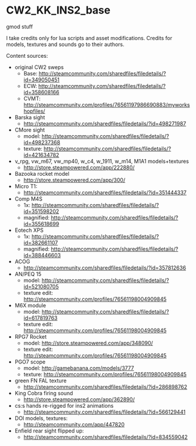 # CW2_KK_INS2_base
gmod stuff

I take credits only for lua scripts and asset modifications.
Credits for models, textures and sounds go to their authors.

Content sources:
- original CW2 sweps 
	- Base: http://steamcommunity.com/sharedfiles/filedetails/?id=349050451
	- ECW: http://steamcommunity.com/sharedfiles/filedetails/?id=358608166
	- CVMT: http://steamcommunity.com/profiles/76561197986690883/myworkshopfiles/
- Barska sight
	- http://steamcommunity.com/sharedfiles/filedetails/?id=498271987
- CMore sight 
	- model: http://steamcommunity.com/sharedfiles/filedetails/?id=498237368
	- texture: http://steamcommunity.com/sharedfiles/filedetails/?id=421634782
- v_rpg, vw_m67, vw_mp40, w_c4, w_1911, w_m14, M1A1 models+textures
	- http://store.steampowered.com/app/222880/
- Bazooka rocket model
	- http://store.steampowered.com/app/300/
- Micro T1:
	- http://steamcommunity.com/sharedfiles/filedetails/?id=351444337
- Comp M4S 
	- 1x: http://steamcommunity.com/sharedfiles/filedetails/?id=351598202
	- magnified: http://steamcommunity.com/sharedfiles/filedetails/?id=355618699 
- Eotech XPS 
	- 1x: http://steamcommunity.com/sharedfiles/filedetails/?id=382661107
	- magnified: http://steamcommunity.com/sharedfiles/filedetails/?id=388446603
- ACOG
	- http://steamcommunity.com/sharedfiles/filedetails/?id=357812636 
- AN/PEQ 15
	- model: http://steamcommunity.com/sharedfiles/filedetails/?id=521080705
	- texture edit: http://steamcommunity.com/profiles/76561198004909845
- M6X module
	- model: http://steamcommunity.com/sharedfiles/filedetails/?id=617819763
	- texture edit: http://steamcommunity.com/profiles/76561198004909845
- RPG7 Rocket
	- model: http://store.steampowered.com/app/348090/
	- texture edit: http://steamcommunity.com/profiles/76561198004909845
- PGO7 scope
	- model: http://gamebanana.com/models/3777 
	- texture: http://steamcommunity.com/profiles/76561198004909845
- green FN FAL texture
	- http://steamcommunity.com/sharedfiles/filedetails/?id=286898762
- King Cobra firing sound
	- http://store.steampowered.com/app/362890/
- cs:s hands re-rigged for ins2 animations
	- http://steamcommunity.com/sharedfiles/filedetails/?id=566129441
- DOI models, textures:
	- http://steamcommunity.com/app/447820
- Enfield rear sight flipped up:
	- http://steamcommunity.com/sharedfiles/filedetails/?id=834559042